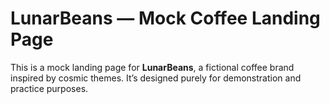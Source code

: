 # LunarBeans — Mock Coffee Landing Page

This is a mock landing page for **LunarBeans**, a fictional coffee brand inspired by cosmic themes. It’s designed purely for demonstration and practice purposes.
